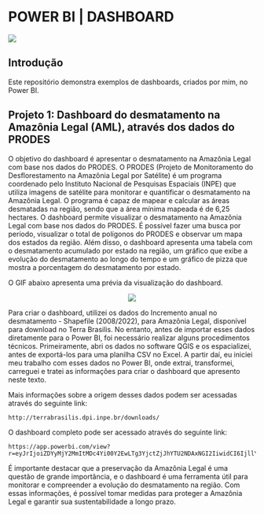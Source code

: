 <h1>  POWER BI | DASHBOARD </h1>

<p>
<img src="http://img.shields.io/static/v1?label=STATUS&message=EM%20DESENVOLVIMENTO&color=GREEN&style=for-the-badge"/>
</p>

<h2>Introdução</h2>
Este repositório demonstra exemplos de dashboards, criados por mim, no Power BI. 

<h2>Projeto 1: Dashboard do desmatamento na Amazônia Legal (AML), através dos dados do PRODES</h2>
O objetivo do dashboard é apresentar o desmatamento na Amazônia Legal com base nos dados do PRODES. O PRODES (Projeto de Monitoramento do Desflorestamento na Amazônia Legal por Satélite) é um programa coordenado pelo Instituto Nacional de Pesquisas Espaciais (INPE) que utiliza imagens de satélite para monitorar e quantificar o desmatamento na Amazônia Legal. O programa é capaz de mapear e calcular as áreas desmatadas na região, sendo que a área mínima mapeada é de 6,25 hectares.
O dashboard permite visualizar o desmatamento na Amazônia Legal com base nos dados do PRODES. É possível fazer uma busca por período, visualizar o total de polígonos do PRODES e observar um mapa dos estados da região. Além disso, o dashboard apresenta uma tabela com o desmatamento acumulado por estado na região, um gráfico que exibe a evolução do desmatamento ao longo do tempo e um gráfico de pizza que mostra a porcentagem do desmatamento por estado.

O GIF abaixo apresenta uma prévia da visualização do dashboard.
<p align="center">
<img src="[https://github.com/Brularissap/dashboard-power-bi/blob/main/visualiza%C3%A7%C3%A3o-dashboard.PNG](https://github.com/Brularissap/dashboard-power-bi/blob/main/visualiza%C3%A7%C3%A3o-dashboard.gif)"/>
</p>

Para criar o dashboard, utilizei os dados do Incremento anual no desmatamento - Shapefile (2008/2022), para Amazônia Legal, disponível para download no Terra Brasilis. No entanto, antes de importar esses dados diretamente para o Power BI, foi necessário realizar alguns procedimentos técnicos. Primeiramente, abri os dados no software QGIS e os espacializei, antes de exportá-los para uma planilha CSV no Excel. A partir daí, eu iniciei meu trabalho com esses dados no Power BI, onde extrai, transformei, carreguei e tratei as informações para criar o dashboard que apresento neste texto. 
  
Mais informações sobre a origem desses dados podem ser acessadas através do seguinte link:

```
http://terrabrasilis.dpi.inpe.br/downloads/
```

O dashboard completo pode ser acessado através do seguinte link: 
```
https://app.powerbi.com/view?r=eyJrIjoiZDYyMjY2MmItMDc4Yi00Y2EwLTg3YjctZjJhYTU2NDAxNGI2IiwidCI6IjllYjM1NmMzLWE0OGYtNDc1NS04NDlkLWY5NzFiNzE1ODU5MiJ9
```

É importante destacar que a preservação da Amazônia Legal é uma questão de grande importância, e o dashboard é uma ferramenta útil para monitorar e compreender a evolução do desmatamento na região. 
Com essas informações, é possível tomar medidas para proteger a Amazônia Legal e garantir sua sustentabilidade a longo prazo.


